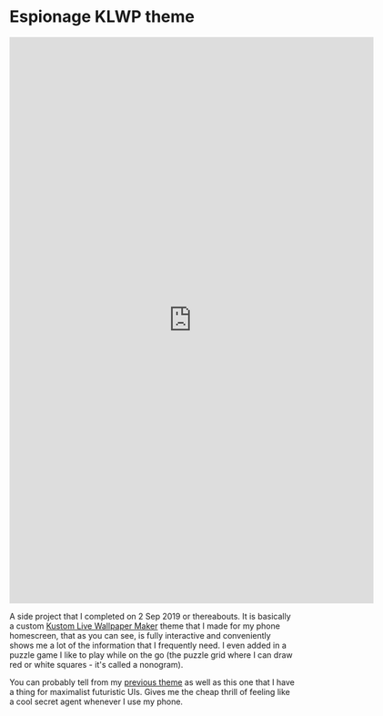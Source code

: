 # Espionage KLWP theme

<iframe src='https://gfycat.com/ifr/OrangeUnhappyDevilfish' frameborder='0' scrolling='no' allowfullscreen width='640' height='996'></iframe>

A side project that I completed on 2 Sep 2019 or thereabouts. It is basically a custom [Kustom Live Wallpaper Maker](https://play.google.com/store/apps/details?id=org.kustom.wallpaper) theme that I made for my phone homescreen, that as you can see, is fully interactive and conveniently shows me a lot of the information that I frequently need. I even added in a puzzle game I like to play while on the go (the puzzle grid where I can draw red or white squares - it's called a nonogram).

You can probably tell from my [previous theme](https://github.com/haoranlee/KLWP-Espionage-Theme) as well as this one that I have a thing for maximalist futuristic UIs. Gives me the cheap thrill of feeling like a cool secret agent whenever I use my phone.